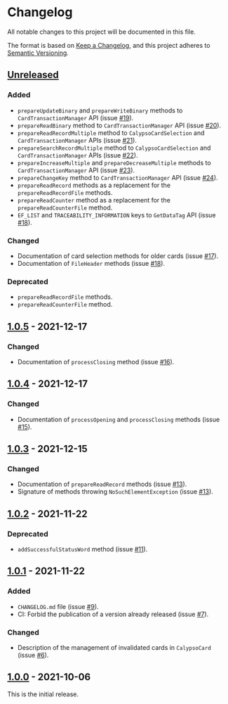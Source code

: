 # Changelog
All notable changes to this project will be documented in this file.

The format is based on [Keep a Changelog](https://keepachangelog.com/en/1.0.0/),
and this project adheres to [Semantic Versioning](https://semver.org/spec/v2.0.0.html).

## [Unreleased]
### Added
- `prepareUpdateBinary` and `prepareWriteBinary` methods to `CardTransactionManager` API (issue [#19]).
- `prepareReadBinary` method to `CardTransactionManager` API (issue [#20]).
- `prepareReadRecordMultiple` method to `CalypsoCardSelection` and `CardTransactionManager` APIs (issue [#21]).
- `prepareSearchRecordMultiple` method to `CalypsoCardSelection` and `CardTransactionManager` APIs (issue [#22]).
- `prepareIncreaseMultiple` and `prepareDecreaseMultiple` methods to `CardTransactionManager` API (issue [#23]).
- `prepareChangeKey` method to `CardTransactionManager` API (issue [#24]).
- `prepareReadRecord` methods as a replacement for the `prepareReadRecordFile` methods.
- `prepareReadCounter` method as a replacement for the `prepareReadCounterFile` method.
- `EF_LIST` and `TRACEABILITY_INFORMATION` keys to `GetDataTag` API (issue [#18]).
### Changed
- Documentation of card selection methods for older cards (issue [#17]).
- Documentation of `FileHeader` methods (issue [#18]).
### Deprecated
- `prepareReadRecordFile` methods.
- `prepareReadCounterFile` method.

## [1.0.5] - 2021-12-17
### Changed
- Documentation of `processClosing` method (issue [#16]).

## [1.0.4] - 2021-12-17
### Changed
- Documentation of `processOpening` and `processClosing` methods (issue [#15]).

## [1.0.3] - 2021-12-15
### Changed
- Documentation of `prepareReadRecord` methods (issue [#13]).
- Signature of methods throwing `NoSuchElementException` (issue [#13]).

## [1.0.2] - 2021-11-22
### Deprecated
- `addSuccessfulStatusWord` method (issue [#11]).

## [1.0.1] - 2021-11-22
### Added
- `CHANGELOG.md` file (issue [#9]).
- CI: Forbid the publication of a version already released (issue [#7]).
### Changed
- Description of the management of invalidated cards in `CalypsoCard` (issue [#6]).

## [1.0.0] - 2021-10-06
This is the initial release.

[unreleased]: https://github.com/calypsonet/calypsonet-terminal-calypso-java-api/compare/1.0.5...HEAD
[1.0.5]: https://github.com/calypsonet/calypsonet-terminal-calypso-java-api/compare/1.0.4...1.0.5
[1.0.4]: https://github.com/calypsonet/calypsonet-terminal-calypso-java-api/compare/1.0.3...1.0.4
[1.0.3]: https://github.com/calypsonet/calypsonet-terminal-calypso-java-api/compare/1.0.2...1.0.3
[1.0.2]: https://github.com/calypsonet/calypsonet-terminal-calypso-java-api/compare/1.0.1...1.0.2
[1.0.1]: https://github.com/calypsonet/calypsonet-terminal-calypso-java-api/compare/1.0.0...1.0.1
[1.0.0]: https://github.com/calypsonet/calypsonet-terminal-calypso-java-api/releases/tag/1.0.0

[#24]: https://github.com/calypsonet/calypsonet-terminal-calypso-java-api/issues/24
[#23]: https://github.com/calypsonet/calypsonet-terminal-calypso-java-api/issues/23
[#22]: https://github.com/calypsonet/calypsonet-terminal-calypso-java-api/issues/22
[#21]: https://github.com/calypsonet/calypsonet-terminal-calypso-java-api/issues/21
[#20]: https://github.com/calypsonet/calypsonet-terminal-calypso-java-api/issues/20
[#19]: https://github.com/calypsonet/calypsonet-terminal-calypso-java-api/issues/19
[#18]: https://github.com/calypsonet/calypsonet-terminal-calypso-java-api/issues/18
[#17]: https://github.com/calypsonet/calypsonet-terminal-calypso-java-api/issues/17
[#16]: https://github.com/calypsonet/calypsonet-terminal-calypso-java-api/issues/16
[#15]: https://github.com/calypsonet/calypsonet-terminal-calypso-java-api/issues/15
[#13]: https://github.com/calypsonet/calypsonet-terminal-calypso-java-api/issues/13
[#11]: https://github.com/calypsonet/calypsonet-terminal-calypso-java-api/issues/11
[#9]: https://github.com/calypsonet/calypsonet-terminal-calypso-java-api/issues/9
[#7]: https://github.com/calypsonet/calypsonet-terminal-calypso-java-api/issues/7
[#6]: https://github.com/calypsonet/calypsonet-terminal-calypso-java-api/issues/6